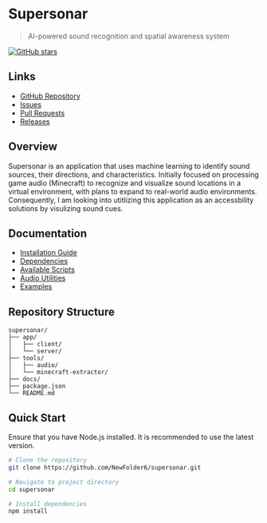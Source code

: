 # Supersonar

> AI-powered sound recognition and spatial awareness system

[![GitHub stars](https://img.shields.io/github/stars/NewFolder6/supersonar)](https://github.com/NewFolder6/supersonar/stargazers)

## Links

- [GitHub Repository](https://github.com/NewFolder6/supersonar)
- [Issues](https://github.com/NewFolder6/supersonar/issues)
- [Pull Requests](https://github.com/NewFolder6/supersonar/pulls)
- [Releases](https://github.com/NewFolder6/supersonar/releases)

## Overview

Supersonar is an application that uses machine learning to identify sound sources, their directions, and characteristics. Initially focused on processing game audio (Minecraft) to recognize and visualize sound locations in a virtual environment, with plans to expand to real-world audio environments. Consequently, I am looking into utitlizing this application as an accessbility solutions by visulizing sound cues.

## Documentation

- [Installation Guide](docs/installation.md)
- [Dependencies](docs/dependencies.md)
- [Available Scripts](docs/scripts.md)
- [Audio Utilities](docs/audio-utilities.md)
- [Examples](docs/examples.md)

## Repository Structure

```plaintext
supersonar/
├── app/              
│   ├── client/        
│   └── server/
├── tools/
│   ├── audio/
│   └── minecraft-extractor/
├── docs/             
├── package.json       
└── README.md          
```

## Quick Start

Ensure that you have Node.js installed. It is recommended to use the latest version.

```bash
# Clone the repository 
git clone https://github.com/NewFolder6/supersonar.git

# Navigate to project directory
cd supersonar

# Install dependencies
npm install
```

